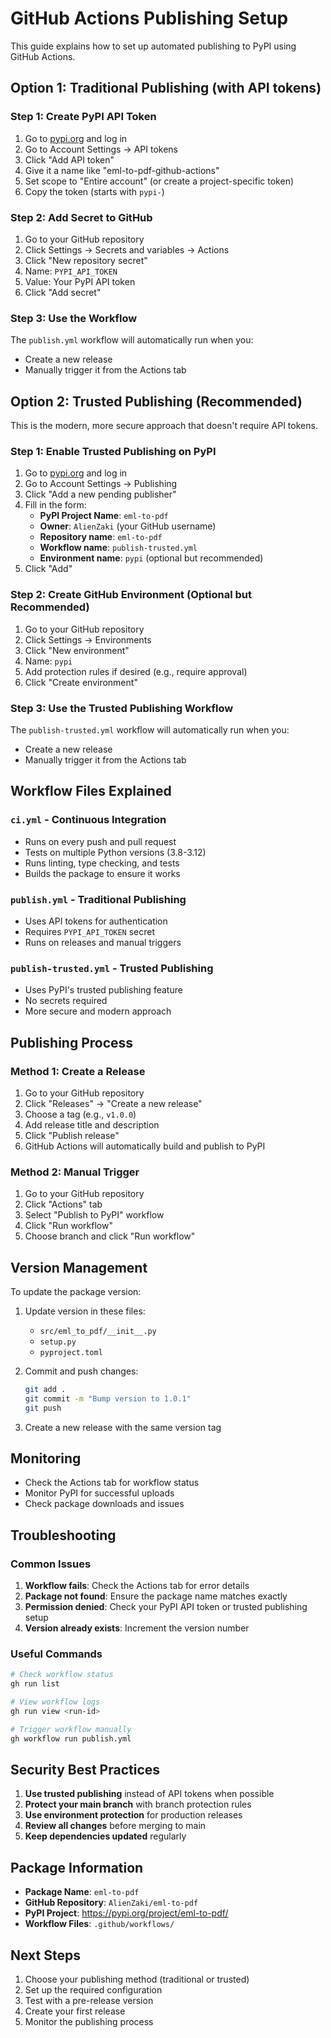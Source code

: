 # GitHub Actions Publishing Setup

This guide explains how to set up automated publishing to PyPI using GitHub Actions.

## Option 1: Traditional Publishing (with API tokens)

### Step 1: Create PyPI API Token

1. Go to [pypi.org](https://pypi.org) and log in
2. Go to Account Settings → API tokens
3. Click "Add API token"
4. Give it a name like "eml-to-pdf-github-actions"
5. Set scope to "Entire account" (or create a project-specific token)
6. Copy the token (starts with `pypi-`)

### Step 2: Add Secret to GitHub

1. Go to your GitHub repository
2. Click Settings → Secrets and variables → Actions
3. Click "New repository secret"
4. Name: `PYPI_API_TOKEN`
5. Value: Your PyPI API token
6. Click "Add secret"

### Step 3: Use the Workflow

The `publish.yml` workflow will automatically run when you:
- Create a new release
- Manually trigger it from the Actions tab

## Option 2: Trusted Publishing (Recommended)

This is the modern, more secure approach that doesn't require API tokens.

### Step 1: Enable Trusted Publishing on PyPI

1. Go to [pypi.org](https://pypi.org) and log in
2. Go to Account Settings → Publishing
3. Click "Add a new pending publisher"
4. Fill in the form:
   - **PyPI Project Name**: `eml-to-pdf`
   - **Owner**: `AlienZaki` (your GitHub username)
   - **Repository name**: `eml-to-pdf`
   - **Workflow name**: `publish-trusted.yml`
   - **Environment name**: `pypi` (optional but recommended)
5. Click "Add"

### Step 2: Create GitHub Environment (Optional but Recommended)

1. Go to your GitHub repository
2. Click Settings → Environments
3. Click "New environment"
4. Name: `pypi`
5. Add protection rules if desired (e.g., require approval)
6. Click "Create environment"

### Step 3: Use the Trusted Publishing Workflow

The `publish-trusted.yml` workflow will automatically run when you:
- Create a new release
- Manually trigger it from the Actions tab

## Workflow Files Explained

### `ci.yml` - Continuous Integration
- Runs on every push and pull request
- Tests on multiple Python versions (3.8-3.12)
- Runs linting, type checking, and tests
- Builds the package to ensure it works

### `publish.yml` - Traditional Publishing
- Uses API tokens for authentication
- Requires `PYPI_API_TOKEN` secret
- Runs on releases and manual triggers

### `publish-trusted.yml` - Trusted Publishing
- Uses PyPI's trusted publishing feature
- No secrets required
- More secure and modern approach

## Publishing Process

### Method 1: Create a Release

1. Go to your GitHub repository
2. Click "Releases" → "Create a new release"
3. Choose a tag (e.g., `v1.0.0`)
4. Add release title and description
5. Click "Publish release"
6. GitHub Actions will automatically build and publish to PyPI

### Method 2: Manual Trigger

1. Go to your GitHub repository
2. Click "Actions" tab
3. Select "Publish to PyPI" workflow
4. Click "Run workflow"
5. Choose branch and click "Run workflow"

## Version Management

To update the package version:

1. Update version in these files:
   - `src/eml_to_pdf/__init__.py`
   - `setup.py`
   - `pyproject.toml`

2. Commit and push changes:
   ```bash
   git add .
   git commit -m "Bump version to 1.0.1"
   git push
   ```

3. Create a new release with the same version tag

## Monitoring

- Check the Actions tab for workflow status
- Monitor PyPI for successful uploads
- Check package downloads and issues

## Troubleshooting

### Common Issues

1. **Workflow fails**: Check the Actions tab for error details
2. **Package not found**: Ensure the package name matches exactly
3. **Permission denied**: Check your PyPI API token or trusted publishing setup
4. **Version already exists**: Increment the version number

### Useful Commands

```bash
# Check workflow status
gh run list

# View workflow logs
gh run view <run-id>

# Trigger workflow manually
gh workflow run publish.yml
```

## Security Best Practices

1. **Use trusted publishing** instead of API tokens when possible
2. **Protect your main branch** with branch protection rules
3. **Use environment protection** for production releases
4. **Review all changes** before merging to main
5. **Keep dependencies updated** regularly

## Package Information

- **Package Name**: `eml-to-pdf`
- **GitHub Repository**: `AlienZaki/eml-to-pdf`
- **PyPI Project**: https://pypi.org/project/eml-to-pdf/
- **Workflow Files**: `.github/workflows/`

## Next Steps

1. Choose your publishing method (traditional or trusted)
2. Set up the required configuration
3. Test with a pre-release version
4. Create your first release
5. Monitor the publishing process
